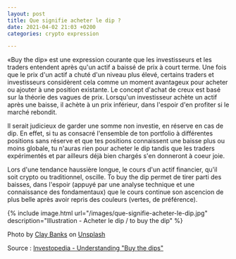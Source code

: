 ```yaml
---
layout: post
title: Que signifie acheter le dip ?
date: 2021-04-02 21:03 +0200
categories: crypto expression

---
```


«Buy the dip» est une expression courante que les investisseurs et les traders entendent après qu'un actif a baissé de prix à court terme. Une fois que le prix d'un actif a chuté d'un niveau plus élevé, certains traders et investisseurs considèrent cela comme un moment avantageux pour acheter ou ajouter à une position existante. Le concept d'achat de creux est basé sur la théorie des vagues de prix. Lorsqu'un investisseur achète un actif après une baisse, il achète à un prix inférieur, dans l'espoir d'en profiter si le marché rebondit.

Il serait judicieux de garder une somme non investie, en réserve en cas de dip. En effet, si tu as consacré l'ensemble de ton portfolio à différentes positions sans réserve et que tes positions connaissent une baisse plus ou moins globale, tu n'auras rien pour acheter le dip tandis que les traders expérimentés et par ailleurs déjà bien chargés s'en donneront à coeur joie.

Lors d'une tendance haussière longue, le cours d'un actif financier, qu'il soit crypto ou traditionnel, oscille. To buy the dip permet de tirer parti des baisses, dans l'espoir (appuyé par une analyse technique et une connaissance des fondamentaux) que le cours continue son ascencion de plus belle après avoir repris des couleurs (vertes, de préférence).


{% include image.html url="/images/que-signifie-acheter-le-dip.jpg" description="Illustration - Acheter le dip / to buy the dip" %}


Photo by <a href="https://unsplash.com/@claybanks?utm_source=unsplash&utm_medium=referral&utm_content=creditCopyText">Clay Banks</a> on <a href="https://unsplash.com/s/photos/trading-dip?utm_source=unsplash&utm_medium=referral&utm_content=creditCopyText">Unsplash</a>

Source : [Investopedia - Understanding "Buy the dips"](https://www.investopedia.com/terms/b/buy-the-dips.asp#:~:text=The%20concept%20of%20buying%20dips,profit%20if%20the%20market%20rebounds.&text=Some%20traders%20say%20they%20are,an%20otherwise%20long-term%20uptrend.)